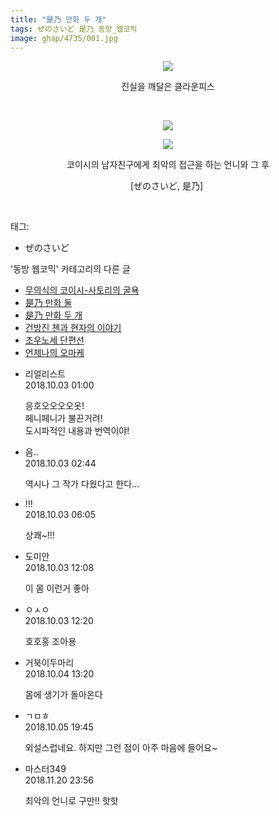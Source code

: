 ```yaml
---
title: "是乃 만화 두 개"
tags: ぜのさいど 是乃 동방_웹코믹
image: ghap/4735/001.jpg
---
```

<div class="article">
<p style="text-align: center; clear: none; float: none;"><img src="{{ site.nasurl }}/ghap/4735/001.jpg"/></p>
<p style="text-align: center; clear: none; float: none;">진실을 깨달은 클라운피스</p>
<p style="text-align: center; clear: none; float: none;"><br/></p>
<p style="text-align: center; clear: none; float: none;"><img src="{{ site.nasurl }}/ghap/4735/002.jpg"/></p>
<p style="text-align: center; clear: none; float: none;"><img src="{{ site.nasurl }}/ghap/4735/003.jpg"/></p>
<p style="text-align: center; clear: none; float: none;">코이시의 남자친구에게 최악의 접근을 하는 언니와 그 후</p>
<p style="text-align: center; clear: none; float: none;">[ぜのさいど, 是乃] </p>
<p><br/></p>
</div><div class="tagTrail">
<p>태그: </p>
<ul>
<li>ぜのさいど</li>
</ul>
</div><div class="another">
<p>'동방 웹코믹' 카테고리의 다른 글</p>
<ul>
<li><a href="/2018-10-07-ghap_4745">무의식의 코이시-사토리의 굴욕</a></li>
<li><a href="/2018-10-07-ghap_4744">是乃 만화 둘</a></li>
<li><a href="/2018-10-03-ghap_4735">是乃 만화 두 개</a></li>
<li><a href="/2018-09-30-ghap_4732">건방진 첸과 현자의 이야기</a></li>
<li><a href="/2018-09-30-ghap_4731">조우노세 단편선</a></li>
<li><a href="/2018-09-28-ghap_4726">언제나의 오마케</a></li>
</ul>
</div><div class="cb_module cb_fluid">
<div class="cb_wrt cb_profile">
<div class="comment">
<ul>
<li class="cb_thumb_off" id="comment15344052">
<div class="cb_comment_area">
<div class="cb_info_area">
<div class="cb_section">
<span class="cb_nick_name">리얼리스트</span>
</div>
<div class="cb_section">
<span class="cb_date">2018.10.03 01:00 </span>
</div>
</div>
<div class="cb_dsc_comment">
<p class="cb_dsc">
											응호오오오오옷!<br/>
페니페니가 불끈거려!<br/>
도시파적인 내용과 번역이야!
										</p>
</div>
</div></li>
<li class="cb_thumb_off" id="comment15344092">
<div class="cb_comment_area">
<div class="cb_info_area">
<div class="cb_section">
<span class="cb_nick_name">음..</span>
</div>
<div class="cb_section">
<span class="cb_date">2018.10.03 02:44 </span>
</div>
</div>
<div class="cb_dsc_comment">
<p class="cb_dsc">
											역시나 그 작가 다웠다고 한다...
										</p>
</div>
</div></li>
<li class="cb_thumb_off" id="comment15344147">
<div class="cb_comment_area">
<div class="cb_info_area">
<div class="cb_section">
<span class="cb_nick_name">!!!</span>
</div>
<div class="cb_section">
<span class="cb_date">2018.10.03 06:05 </span>
</div>
</div>
<div class="cb_dsc_comment">
<p class="cb_dsc">
											상쾌~!!!
										</p>
</div>
</div></li>
<li class="cb_thumb_off" id="comment15344273">
<div class="cb_comment_area">
<div class="cb_info_area">
<div class="cb_section">
<span class="cb_nick_name">도미안</span>
</div>
<div class="cb_section">
<span class="cb_date">2018.10.03 12:08 </span>
</div>
</div>
<div class="cb_dsc_comment">
<p class="cb_dsc">
											이 몸 이런거 좋아
										</p>
</div>
</div></li>
<li class="cb_thumb_off" id="comment15344279">
<div class="cb_comment_area">
<div class="cb_info_area">
<div class="cb_section">
<span class="cb_nick_name">ㅇㅅㅇ</span>
</div>
<div class="cb_section">
<span class="cb_date">2018.10.03 12:20 </span>
</div>
</div>
<div class="cb_dsc_comment">
<p class="cb_dsc">
											호호홍 조아용
										</p>
</div>
</div></li>
<li class="cb_thumb_off" id="comment15344831">
<div class="cb_comment_area">
<div class="cb_info_area">
<div class="cb_section">
<span class="cb_nick_name">거북이두마리</span>
</div>
<div class="cb_section">
<span class="cb_date">2018.10.04 13:20 </span>
</div>
</div>
<div class="cb_dsc_comment">
<p class="cb_dsc">
											몸에 생기가 돌아온다
										</p>
</div>
</div></li>
<li class="cb_thumb_off" id="comment15345738">
<div class="cb_comment_area">
<div class="cb_info_area">
<div class="cb_section">
<span class="cb_nick_name">ㄱㅁㅎ</span>
</div>
<div class="cb_section">
<span class="cb_date">2018.10.05 19:45 </span>
</div>
</div>
<div class="cb_dsc_comment">
<p class="cb_dsc">
											외설스럽네요. 하지만 그런 점이 아주 마음에 들어요~
										</p>
</div>
</div></li>
<li class="cb_thumb_off" id="comment15375995">
<div class="cb_comment_area">
<div class="cb_info_area">
<div class="cb_section">
<span class="cb_nick_name">마스터349</span>
</div>
<div class="cb_section">
<span class="cb_date">2018.11.20 23:56 </span>
</div>
</div>
<div class="cb_dsc_comment">
<p class="cb_dsc">
											최악의 언니로 구만!! 핫핫
										</p>
</div>
</div></li>
</ul>
</div>
</div><!-- commentList close -->
</div>